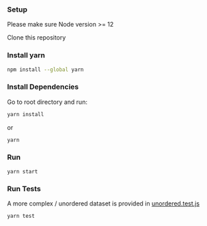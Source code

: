 ### Setup
Please make sure Node version >= 12

Clone this repository

### Install yarn
```sh
npm install --global yarn
```

### Install Dependencies
Go to root directory and run:
```sh
yarn install
```
or 
```sh
yarn
```

### Run
```
yarn start
```

### Run Tests
A more complex / unordered dataset is provided in [unordered.test.js](https://github.com/orochigalois/Code-Challenge-TVC/blob/main/tests/unordered.test.js)
```sh
yarn test
```